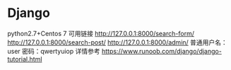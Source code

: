 # Django
python2.7+Centos 7
可用链接
http://127.0.0.1:8000/search-form/
http://127.0.0.1:8000/search-post/
http://127.0.0.1:8000/admin/
普通用户名：user 
密码：qwertyuiop
详情参考 https://www.runoob.com/django/django-tutorial.html
